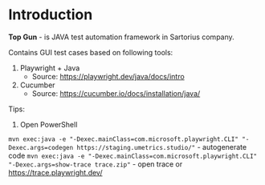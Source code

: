 # Introduction 

**Top Gun**  - is JAVA test automation framework in Sartorius company. 

Contains GUI test cases based on following tools:
1. Playwright + Java 
   - Source: https://playwright.dev/java/docs/intro
2. Cucumber
    - Source: https://cucumber.io/docs/installation/java/



Tips:
 1. Open PowerShell

`mvn exec:java -e "-Dexec.mainClass=com.microsoft.playwright.CLI" "-Dexec.args=codegen https://staging.umetrics.studio/"` - autogenerate code
`mvn exec:java -e "-Dexec.mainClass=com.microsoft.playwright.CLI" "-Dexec.args=show-trace trace.zip"` - open trace or https://trace.playwright.dev/
